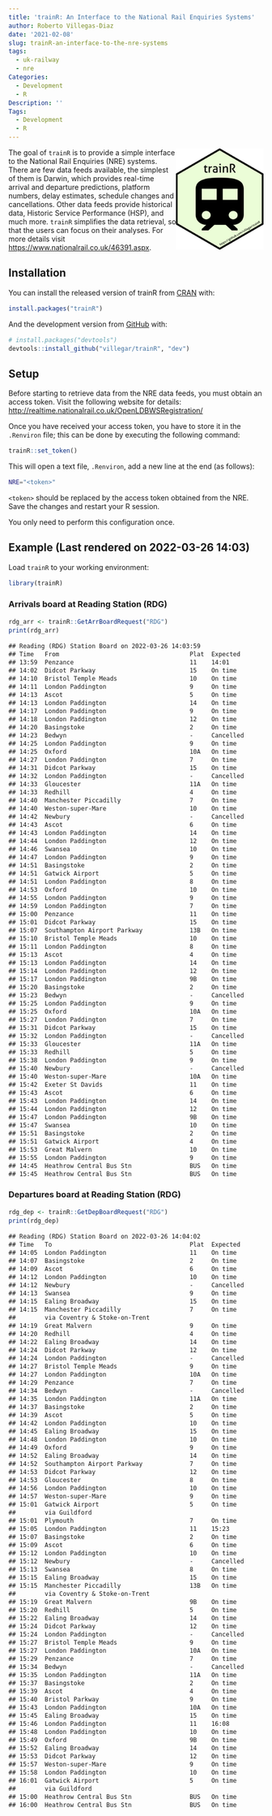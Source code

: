 ```yaml
---
title: 'trainR: An Interface to the National Rail Enquiries Systems'
author: Roberto Villegas-Diaz
date: '2021-02-08'
slug: trainR-an-interface-to-the-nre-systems
tags:
  - uk-railway
  - nre
Categories:
  - Development
  - R
Description: ''
Tags:
  - Development
  - R
---
```


<img src="https://raw.githubusercontent.com/villegar/trainR/main/inst/images/logo.png" alt="logo" align="right" height=200px/>

The goal of `trainR` is to provide a simple interface to the 
National Rail Enquiries (NRE) systems. There are few data feeds 
available, the simplest of them is Darwin, which provides real-time 
arrival and departure predictions, platform numbers, delay estimates, 
schedule changes and cancellations. Other data feeds provide historical 
data, Historic Service Performance (HSP), and much more. `trainR` 
simplifies the data retrieval, so that the users can focus on their 
analyses. For more details visit 
https://www.nationalrail.co.uk/46391.aspx.

## Installation

You can install the released version of trainR from [CRAN](https://CRAN.R-project.org) with:

``` r
install.packages("trainR")
```

And the development version from [GitHub](https://github.com/) with:

``` r
# install.packages("devtools")
devtools::install_github("villegar/trainR", "dev")
```

## Setup
Before starting to retrieve data from the NRE data feeds, you must obtain an access token. 
Visit the following website for details: http://realtime.nationalrail.co.uk/OpenLDBWSRegistration/

Once you have received your access token, you have to store it in the `.Renviron` file; this can be 
done by executing the following command:


```r
trainR::set_token()
```

This will open a text file, `.Renviron`, add a new line at the end (as follows):

```bash
NRE="<token>"
```

`<token>` should be replaced by the access token obtained from the NRE. Save the changes and restart 
your R session.

You only need to perform this configuration once.

## Example (Last rendered on 2022-03-26 14:03)

Load `trainR` to your working environment:

```r
library(trainR)
```

### Arrivals board at Reading Station (RDG)


```r
rdg_arr <- trainR::GetArrBoardRequest("RDG")
print(rdg_arr)
```

```
## Reading (RDG) Station Board on 2022-03-26 14:03:59
## Time   From                                    Plat  Expected
## 13:59  Penzance                                11    14:01
## 14:02  Didcot Parkway                          15    On time
## 14:10  Bristol Temple Meads                    10    On time
## 14:11  London Paddington                       9     On time
## 14:13  Ascot                                   5     On time
## 14:13  London Paddington                       14    On time
## 14:17  London Paddington                       9     On time
## 14:18  London Paddington                       12    On time
## 14:20  Basingstoke                             2     On time
## 14:23  Bedwyn                                  -     Cancelled
## 14:25  London Paddington                       9     On time
## 14:25  Oxford                                  10A   On time
## 14:27  London Paddington                       7     On time
## 14:31  Didcot Parkway                          15    On time
## 14:32  London Paddington                       -     Cancelled
## 14:33  Gloucester                              11A   On time
## 14:33  Redhill                                 4     On time
## 14:40  Manchester Piccadilly                   7     On time
## 14:40  Weston-super-Mare                       10    On time
## 14:42  Newbury                                 -     Cancelled
## 14:43  Ascot                                   6     On time
## 14:43  London Paddington                       14    On time
## 14:44  London Paddington                       12    On time
## 14:46  Swansea                                 10    On time
## 14:47  London Paddington                       9     On time
## 14:51  Basingstoke                             2     On time
## 14:51  Gatwick Airport                         5     On time
## 14:51  London Paddington                       8     On time
## 14:53  Oxford                                  10    On time
## 14:55  London Paddington                       9     On time
## 14:59  London Paddington                       7     On time
## 15:00  Penzance                                11    On time
## 15:01  Didcot Parkway                          15    On time
## 15:07  Southampton Airport Parkway             13B   On time
## 15:10  Bristol Temple Meads                    10    On time
## 15:11  London Paddington                       8     On time
## 15:13  Ascot                                   4     On time
## 15:13  London Paddington                       14    On time
## 15:14  London Paddington                       12    On time
## 15:17  London Paddington                       9B    On time
## 15:20  Basingstoke                             2     On time
## 15:23  Bedwyn                                  -     Cancelled
## 15:25  London Paddington                       9     On time
## 15:25  Oxford                                  10A   On time
## 15:27  London Paddington                       7     On time
## 15:31  Didcot Parkway                          15    On time
## 15:32  London Paddington                       -     Cancelled
## 15:33  Gloucester                              11A   On time
## 15:33  Redhill                                 5     On time
## 15:38  London Paddington                       9     On time
## 15:40  Newbury                                 -     Cancelled
## 15:40  Weston-super-Mare                       10A   On time
## 15:42  Exeter St Davids                        11    On time
## 15:43  Ascot                                   6     On time
## 15:43  London Paddington                       14    On time
## 15:44  London Paddington                       12    On time
## 15:47  London Paddington                       9B    On time
## 15:47  Swansea                                 10    On time
## 15:51  Basingstoke                             2     On time
## 15:51  Gatwick Airport                         4     On time
## 15:53  Great Malvern                           10    On time
## 15:55  London Paddington                       9     On time
## 14:45  Heathrow Central Bus Stn                BUS   On time
## 15:45  Heathrow Central Bus Stn                BUS   On time
```

### Departures board at Reading Station (RDG)


```r
rdg_dep <- trainR::GetDepBoardRequest("RDG")
print(rdg_dep)
```

```
## Reading (RDG) Station Board on 2022-03-26 14:04:02
## Time   To                                      Plat  Expected
## 14:05  London Paddington                       11    On time
## 14:07  Basingstoke                             2     On time
## 14:09  Ascot                                   6     On time
## 14:12  London Paddington                       10    On time
## 14:12  Newbury                                 -     Cancelled
## 14:13  Swansea                                 9     On time
## 14:15  Ealing Broadway                         15    On time
## 14:15  Manchester Piccadilly                   7     On time
##        via Coventry & Stoke-on-Trent           
## 14:19  Great Malvern                           9     On time
## 14:20  Redhill                                 4     On time
## 14:22  Ealing Broadway                         14    On time
## 14:24  Didcot Parkway                          12    On time
## 14:24  London Paddington                       -     Cancelled
## 14:27  Bristol Temple Meads                    9     On time
## 14:27  London Paddington                       10A   On time
## 14:29  Penzance                                7     On time
## 14:34  Bedwyn                                  -     Cancelled
## 14:35  London Paddington                       11A   On time
## 14:37  Basingstoke                             2     On time
## 14:39  Ascot                                   5     On time
## 14:42  London Paddington                       10    On time
## 14:45  Ealing Broadway                         15    On time
## 14:48  London Paddington                       10    On time
## 14:49  Oxford                                  9     On time
## 14:52  Ealing Broadway                         14    On time
## 14:52  Southampton Airport Parkway             7     On time
## 14:53  Didcot Parkway                          12    On time
## 14:53  Gloucester                              8     On time
## 14:56  London Paddington                       10    On time
## 14:57  Weston-super-Mare                       9     On time
## 15:01  Gatwick Airport                         5     On time
##        via Guildford                           
## 15:01  Plymouth                                7     On time
## 15:05  London Paddington                       11    15:23
## 15:07  Basingstoke                             2     On time
## 15:09  Ascot                                   6     On time
## 15:12  London Paddington                       10    On time
## 15:12  Newbury                                 -     Cancelled
## 15:13  Swansea                                 8     On time
## 15:15  Ealing Broadway                         15    On time
## 15:15  Manchester Piccadilly                   13B   On time
##        via Coventry & Stoke-on-Trent           
## 15:19  Great Malvern                           9B    On time
## 15:20  Redhill                                 5     On time
## 15:22  Ealing Broadway                         14    On time
## 15:24  Didcot Parkway                          12    On time
## 15:24  London Paddington                       -     Cancelled
## 15:27  Bristol Temple Meads                    9     On time
## 15:27  London Paddington                       10A   On time
## 15:29  Penzance                                7     On time
## 15:34  Bedwyn                                  -     Cancelled
## 15:35  London Paddington                       11A   On time
## 15:37  Basingstoke                             2     On time
## 15:39  Ascot                                   4     On time
## 15:40  Bristol Parkway                         9     On time
## 15:43  London Paddington                       10A   On time
## 15:45  Ealing Broadway                         15    On time
## 15:46  London Paddington                       11    16:08
## 15:48  London Paddington                       10    On time
## 15:49  Oxford                                  9B    On time
## 15:52  Ealing Broadway                         14    On time
## 15:53  Didcot Parkway                          12    On time
## 15:57  Weston-super-Mare                       9     On time
## 15:58  London Paddington                       10    On time
## 16:01  Gatwick Airport                         5     On time
##        via Guildford                           
## 15:00  Heathrow Central Bus Stn                BUS   On time
## 16:00  Heathrow Central Bus Stn                BUS   On time
```
